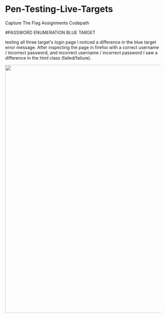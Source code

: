 # Pen-Testing-Live-Targets
Capture The Flag Assignments Codepath


#PASSWORD ENUMERATION BLUE TARGET

testing all three target's login page I noticed a difference in the blue target error message.
After inspecting the page in firefox with a correct username / incorrect password, and 
incorrect username / incorrect password I saw a difference in the html class (failed/failure).

<img src="[my_gif_walkthrough_url](https://github.com/babakmilani/images/blob/main/password_enumeration.gif)" width="800">
